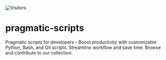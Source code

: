 ![Visitors](https://api.visitorbadge.io/api/visitors?path=eljoujat%2Fpragmatic-scripts&labelColor=%2337d67a&countColor=%23263759)

# pragmatic-scripts
Pragmatic scripts for developers - Boost productivity with customizable Python, Bash, and Git scripts. Streamline workflow and save time. Browse and contribute to our collection.
